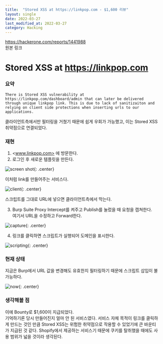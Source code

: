 ```yaml
---
title:  "Stored XSS at https://linkpop.com - $1,600 리뷰"
layout: single
date: 2022-03-27
last_modified_at: 2022-03-27
category: Hacking
---
```


<https://hackerone.com/reports/1441988>  
원본 링크

# Stored XSS at https://linkpop.com  
  
### 요약
```There is Stored XSS vulnerability at https://linkpop.com/dashboard/admin that can later be delivered through unique linkpop link. This is due to lack of sanitizaiton and relying on client side protections when inserting urls to our applications.```
  

클라이언트측에서만 필터링을 거쳤기 때문에 쉽게 우회가 가능했고, 이는 Stored XSS 취약점으로 연결되었다.  

### 재현
1. <www.linkpop.com> 에 방문한다.  
2. 로그인 후 새로운 템플릿을 만든다.  
  
![screen shot](/assets/img/2022-03-27-1441988-Stored-XSS-at-linkpop.com/1.png){: .center}  
  
이처럼 link를 만들어주는 서비스다.  
  
![client](/assets/img/2022-03-27-1441988-Stored-XSS-at-linkpop.com/2.png){: .center}  
  
스크립트를 그대로 URL에 넣으면 클라이언트측에서 막는다.  
  
3. Burp Suite Proxy Intercept를 켜주고 Publish를 눌렀을 때 요청을 캡쳐한다.  
여기서 URL을 수정하고 Forward한다.  
  
![capture](/assets/img/2022-03-27-1441988-Stored-XSS-at-linkpop.com/3.png){: .center}  
  
4. 링크를 클릭하면 스크립트가 실행되어 도메인을 표시한다.  
  
![scripting](/assets/img/2022-03-27-1441988-Stored-XSS-at-linkpop.com/4.png){: .center}  
   
  
### 현재 상태
지금은 Burp에서 URL 값을 변경해도 유효한지 필터링하기 때문에 스크립트 삽입이 불가능하다.  
  
![now](/assets/img/2022-03-27-1441988-Stored-XSS-at-linkpop.com/5.png){: .center}  
  
### 생각해볼 점
이에 Bounty로 $1,600이 지급되었다.  
기억하기론 당시 만들어진지 얼마 안 된 서비스였다. 서비스 자체 목적이 링크를 클릭하게 만드는 것인 만큼 Stored XSS는 위험한 취약점으로 작용할 수 있었기에 큰 바운티가 지급된 것 같다. Shopify에서 제공하는 서비스기 때문에 쿠키를 탈취했을 때에도 사용 범위가 넓을 것이라 생각된다.